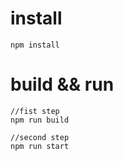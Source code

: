 # install
```
npm install
```
# build && run
```
//fist step
npm run build

//second step
npm run start
```